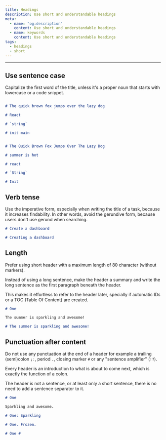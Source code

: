 ```yaml
---
title: Headings
description: Use short and understandable headings
meta:
  - name: "og:description"
    content: Use short and understandable headings
  - name: keywords
    content: Use short and understandable headings
tags:
  - headings
  - short
---
```


---

## Use sentence case

Capitalize the first word of the title, unless it's a proper noun that starts with lowercase or a code snippet.

```markdown title="✅ Do this"

# The quick brown fox jumps over the lazy dog

# React

# `string`

# init main
```

```markdown title="⛔ Don't do this"

# The Quick Brown Fox Jumps Over The Lazy Dog

# summer is hot

# react

# `String`

# Init
```

## Verb tense

Use the imperative form, especially when writing the title of a task, because it increases findability.
In other words, avoid the gerundive form, because users don't use gerund when searching.

```markdown title="✅ Do this"
# Create a dashboard
```

```markdown title="⛔ Don't do this"
# Creating a dashboard
```

## Length

Prefer using short header with a maximum length of 80 character (without markers).

Instead of using a long sentence, make the header a summary and write the long sentence as the first paragraph beneath the header.

This makes it effortless to refer to the header later, specially if automatic IDs or a TOC (Table Of Content) are created.

```markdown title="✅ Do this"
# One

The summer is sparkling and awesome!
```

```markdown title="⛔ Don't do this"
# The summer is sparkling and awesome!
```

## Punctuation after content

Do not use any punctuation at the end of a header
for example a trailing (semi)colon `;:`, period `.`, closing marker `#` or any "sentence amplifier" (`!?`).

Every header is an introduction to what is about to come next, which is exactly the function of a colon.

The header is not a sentence, or at least only a short sentence, there is no need to add a sentence separator to it.

```markdown title="✅ Do this"
# One

Sparkling and awesome.
```

```markdown title="⛔ Don't do this"
# One: Sparkling

# One. Frozen.

# One #
```
